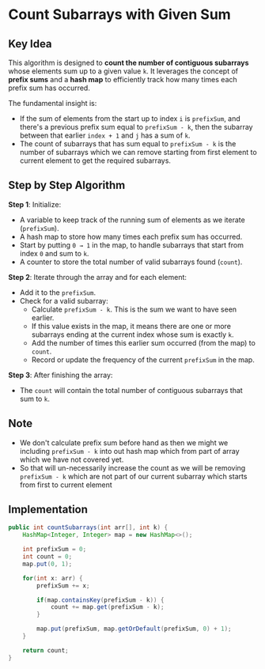 # Count Subarrays with Given Sum

## Key Idea

This algorithm is designed to **count the number of contiguous subarrays** whose elements sum up to a given value `k`. It leverages the concept of **prefix sums** and a **hash map** to efficiently track how many times each prefix sum has occurred.

The fundamental insight is:

- If the sum of elements from the start up to index `i` is `prefixSum`, and there's a previous prefix sum equal to `prefixSum - k`, then the subarray between that earlier `index + 1` and `j` has a sum of `k`.
- The count of subarrays that has sum equal to `prefixSum - k` is the number of subarrays which we can remove starting from first element to current element to get the required subarrays.

## Step by Step Algorithm

**Step 1**: Initialize:

- A variable to keep track of the running sum of elements as we iterate (`prefixSum`).
- A hash map to store how many times each prefix sum has occurred.
- Start by putting `0 → 1` in the map, to handle subarrays that start from index `0` and sum to `k`.
- A counter to store the total number of valid subarrays found (`count`).

**Step 2**: Iterate through the array and for each element:

- Add it to the `prefixSum`.
- Check for a valid subarray:
  - Calculate `prefixSum - k`. This is the sum we want to have seen earlier.
  - If this value exists in the map, it means there are one or more subarrays ending at the current index whose sum is exactly `k`.
  - Add the number of times this earlier sum occurred (from the map) to `count`.
  - Record or update the frequency of the current `prefixSum` in the map.

**Step 3**: After finishing the array:

- The `count` will contain the total number of contiguous subarrays that sum to `k`.

## Note

- We don't calculate prefix sum before hand as then we might we including `prefixSum - k` into out hash map which from part of array which we have not covered yet.
- So that will un-necessarily increase the count as we will be removing `prefixSum - k` which are not part of our current subarray which starts from first to current element

## Implementation

```java
public int countSubarrays(int arr[], int k) {
    HashMap<Integer, Integer> map = new HashMap<>();

    int prefixSum = 0;
    int count = 0;
    map.put(0, 1);

    for(int x: arr) {
        prefixSum += x;

        if(map.containsKey(prefixSum - k)) {
            count += map.get(prefixSum - k);
        }

        map.put(prefixSum, map.getOrDefault(prefixSum, 0) + 1);
    }

    return count;
}
```
